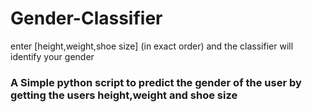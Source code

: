 # Gender-Classifier
enter [height,weight,shoe size] (in exact order) and the classifier will identify your gender

### A Simple python script to predict the gender of the user by getting the users height,weight and shoe size
